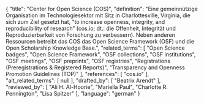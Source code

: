 {
    "title": "Center for Open Science (COS)",
    "definition": "Eine gemeinnützige Organisation im Technologiesektor mit Sitz in Charlottesville, Virginia, die sich zum Ziel gesetzt hat, \"to increase openness, integrity, and reproducibility of research” (cos.io; dt.: die Offenheit, Integrität und Reproduzierbarkeit von Forschung zu verbessern). Neben anderen Ressourcen betreibt das COS das Open Science Framework (OSF) und die Open Scholarship Knowledge Base.",
    "related_terms": [
        "Open Science badges",
        "Open Science Framework",
        "OSF collections",
        "OSF institutions",
        "OSF meetings",
        "OSF preprints",
        "OSF registries",
        "Registrations (Preregistrations & Registered Reports)",
        "Transparency and Openness Promotion Guidelines (TOP)"
    ],
    "references": [
        "cos.io"
    ],
    "alt_related_terms": [
        null
    ],
    "drafted_by": [
        "Beatrix Arendt"
    ],
    "reviewed_by": [
        "Ali H. Al-Hoorie",
        "Mariella Paul",
        "Charlotte R. Pennington",
        "Lisa Spitzer"
    ],
    "language": "german"
}